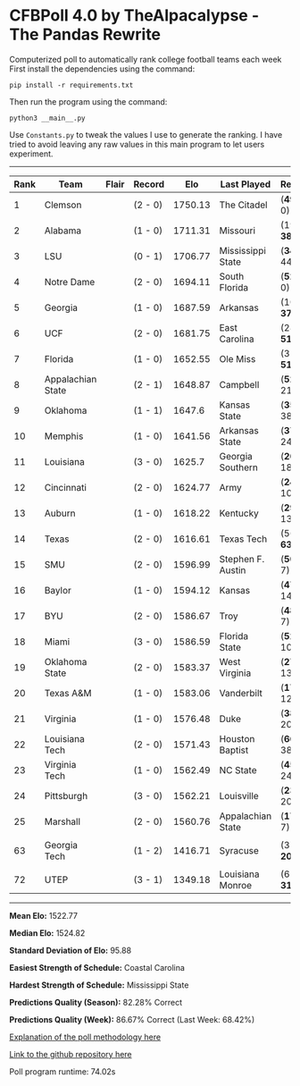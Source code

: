 # CFBPoll 4.0 by TheAlpacalypse - The Pandas Rewrite

Computerized poll to automatically rank college football teams each week
First install the dependencies using the command:

`pip install -r requirements.txt`

Then run the program using the command:

`python3 __main__.py`

Use `Constants.py` to tweak the values I use to generate the ranking. I have tried to avoid leaving any raw values in this main program to let users experiment.

---
|Rank|Team|Flair|Record|Elo|Last Played|Result|Change|
|---|---|---|---|---|---|---|---|
| 1 | Clemson | [](#f/clemson) | (2 - 0) | 1750.13 | The Citadel | (**49** - 0) W | 3.16 |
| 2 | Alabama | [](#f/alabama) | (1 - 0) | 1711.31 | Missouri | (19 - **38**) W | 18.29 |
| 3 | LSU | [](#f/lsu) | (0 - 1) | 1706.77 | Mississippi State | (**34** - 44) L | -31.79 |
| 4 | Notre Dame | [](#f/notredame) | (2 - 0) | 1694.11 | South Florida | (**52** - 0) W | 15.66 |
| 5 | Georgia | [](#f/georgia) | (1 - 0) | 1687.59 | Arkansas | (10 - **37**) W | 12.44 |
| 6 | UCF | [](#f/ucf) | (2 - 0) | 1681.75 | East Carolina | (28 - **51**) W | 12.81 |
| 7 | Florida | [](#f/florida) | (1 - 0) | 1652.55 | Ole Miss | (35 - **51**) W | 17.48 |
| 8 | Appalachian State | [](#f/appalachianstate) | (2 - 1) | 1648.87 | Campbell | (**52** - 21) W | 4.6 |
| 9 | Oklahoma | [](#f/oklahoma) | (1 - 1) | 1647.6 | Kansas State | (**35** - 38) L | -16.95 |
| 10 | Memphis | [](#f/memphis) | (1 - 0) | 1641.56 | Arkansas State | (**37** - 24) W | 15.85 |
| 11 | Louisiana | [](#f/louisiana) | (3 - 0) | 1625.7 | Georgia Southern | (**20** - 18) W | 6.36 |
| 12 | Cincinnati | [](#f/cincinnati) | (2 - 0) | 1624.77 | Army | (**24** - 10) W | 18.52 |
| 13 | Auburn | [](#f/auburn) | (1 - 0) | 1618.22 | Kentucky | (**29** - 13) W | 21.57 |
| 14 | Texas | [](#f/texas) | (2 - 0) | 1616.61 | Texas Tech | (56 - **63**) W | 14.31 |
| 15 | SMU | [](#f/smu) | (2 - 0) | 1596.99 | Stephen F. Austin | (**50** - 7) W | 6.1 |
| 16 | Baylor | [](#f/baylor) | (1 - 0) | 1594.12 | Kansas | (**47** - 14) W | 14.42 |
| 17 | BYU | [](#f/byu) | (2 - 0) | 1586.67 | Troy | (**48** - 7) W | 28.81 |
| 18 | Miami | [](#f/miami) | (3 - 0) | 1586.59 | Florida State | (**52** - 10) W | 24.97 |
| 19 | Oklahoma State | [](#f/oklahomastate) | (2 - 0) | 1583.37 | West Virginia | (**27** - 13) W | 18.54 |
| 20 | Texas A&M | [](#f/texasam) | (1 - 0) | 1583.06 | Vanderbilt | (**17** - 12) W | 8.87 |
| 21 | Virginia | [](#f/virginia) | (1 - 0) | 1576.48 | Duke | (**38** - 20) W | 17.48 |
| 22 | Louisiana Tech | [](#f/louisianatech) | (2 - 0) | 1571.43 | Houston Baptist | (**66** - 38) W | 6.45 |
| 23 | Virginia Tech | [](#f/virginiatech) | (1 - 0) | 1562.49 | NC State | (**45** - 24) W | 20.29 |
| 24 | Pittsburgh | [](#f/pittsburgh) | (3 - 0) | 1562.21 | Louisville | (**23** - 20) W | 9.92 |
| 25 | Marshall | [](#f/marshall) | (2 - 0) | 1560.76 | Appalachian State | (**17** - 7) W | 26.35 |
|||||||||
| 63 | Georgia Tech | [](#f/georgiatech) | (1 - 2) | 1416.71 | Syracuse | (37 - **20**) L | -22.28 |
|||||||||
| 72 | UTEP | [](#f/utep) | (3 - 1) | 1349.18 | Louisiana Monroe | (6 - **31**) W | 37.43 |

---

**Mean Elo:** 1522.77

**Median Elo:** 1524.82

**Standard Deviation of Elo:** 95.88

**Easiest Strength of Schedule:** Coastal Carolina

**Hardest Strength of Schedule:** Mississippi State

**Predictions Quality (Season):** 82.28% Correct

**Predictions Quality (Week):** 86.67% Correct (Last Week: 68.42%)

[Explanation of the poll methodology here](https://www.reddit.com/user/TehAlpacalypse/comments/dwfsfi/cfb_poll_30_oops/)

[Link to the github repository here](https://github.com/ChangedNameTo/CFBPoll)

Poll program runtime: 74.02s